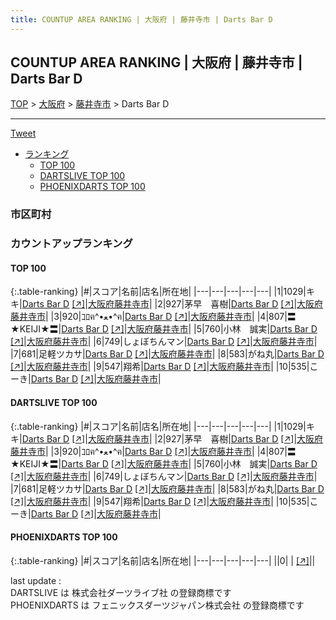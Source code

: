```yaml
---
title: COUNTUP AREA RANKING | 大阪府 | 藤井寺市 | Darts Bar D
---
```

## COUNTUP AREA RANKING | 大阪府 | 藤井寺市 | Darts Bar D

[TOP](/darts/rank/) > [大阪府](/darts/rank/大阪府/) > [藤井寺市](/darts/rank/大阪府/藤井寺市/) > Darts Bar D

___

<a href="https://twitter.com/share?ref_src=twsrc%5Etfw" data-text="COUNTUP AREA RANKING | 大阪府藤井寺市Darts Bar D" class="twitter-share-button" data-hashtags="DARTSLIVE,PHOENIXDARTS,darts,ダーツ" data-show-count="false">Tweet</a>

* [ランキング](#カウントアップランキング)
    * [TOP 100](#top-100)
    * [DARTSLIVE TOP 100](#dartslive-top-100)
    * [PHOENIXDARTS TOP 100](#phoenixdarts-top-100)

### 市区町村

<ul>

</ul>

### カウントアップランキング

#### TOP 100



{:.table-ranking}
|#|スコア|名前|店名|所在地|
|---|---|---|---|---|
|1|1029|<span class="rank-name-dl">キキ</span>|<a href="/darts/rank/shops/154438e503524a1df454cb89828a1cfe.html">Darts Bar D</a> <a href="https://search.dartslive.com/jp/shop/154438e503524a1df454cb89828a1cfe">[↗]</a>|<a href="/darts/rank/大阪府/藤井寺市">大阪府藤井寺市</a>|
|2|927|<span class="rank-name-dl">茅早　喜樹</span>|<a href="/darts/rank/shops/154438e503524a1df454cb89828a1cfe.html">Darts Bar D</a> <a href="https://search.dartslive.com/jp/shop/154438e503524a1df454cb89828a1cfe">[↗]</a>|<a href="/darts/rank/大阪府/藤井寺市">大阪府藤井寺市</a>|
|3|920|<span class="rank-name-dl">ｺﾛฅ^•ﻌ•^ฅ</span>|<a href="/darts/rank/shops/154438e503524a1df454cb89828a1cfe.html">Darts Bar D</a> <a href="https://search.dartslive.com/jp/shop/154438e503524a1df454cb89828a1cfe">[↗]</a>|<a href="/darts/rank/大阪府/藤井寺市">大阪府藤井寺市</a>|
|4|807|<span class="rank-name-dl">〓★KEIJI★〓</span>|<a href="/darts/rank/shops/154438e503524a1df454cb89828a1cfe.html">Darts Bar D</a> <a href="https://search.dartslive.com/jp/shop/154438e503524a1df454cb89828a1cfe">[↗]</a>|<a href="/darts/rank/大阪府/藤井寺市">大阪府藤井寺市</a>|
|5|760|<span class="rank-name-dl">小林　誠実</span>|<a href="/darts/rank/shops/154438e503524a1df454cb89828a1cfe.html">Darts Bar D</a> <a href="https://search.dartslive.com/jp/shop/154438e503524a1df454cb89828a1cfe">[↗]</a>|<a href="/darts/rank/大阪府/藤井寺市">大阪府藤井寺市</a>|
|6|749|<span class="rank-name-dl">しょぼちんマン</span>|<a href="/darts/rank/shops/154438e503524a1df454cb89828a1cfe.html">Darts Bar D</a> <a href="https://search.dartslive.com/jp/shop/154438e503524a1df454cb89828a1cfe">[↗]</a>|<a href="/darts/rank/大阪府/藤井寺市">大阪府藤井寺市</a>|
|7|681|<span class="rank-name-dl">足軽ツカサ</span>|<a href="/darts/rank/shops/154438e503524a1df454cb89828a1cfe.html">Darts Bar D</a> <a href="https://search.dartslive.com/jp/shop/154438e503524a1df454cb89828a1cfe">[↗]</a>|<a href="/darts/rank/大阪府/藤井寺市">大阪府藤井寺市</a>|
|8|583|<span class="rank-name-dl">がね丸</span>|<a href="/darts/rank/shops/154438e503524a1df454cb89828a1cfe.html">Darts Bar D</a> <a href="https://search.dartslive.com/jp/shop/154438e503524a1df454cb89828a1cfe">[↗]</a>|<a href="/darts/rank/大阪府/藤井寺市">大阪府藤井寺市</a>|
|9|547|<span class="rank-name-dl">翔希</span>|<a href="/darts/rank/shops/154438e503524a1df454cb89828a1cfe.html">Darts Bar D</a> <a href="https://search.dartslive.com/jp/shop/154438e503524a1df454cb89828a1cfe">[↗]</a>|<a href="/darts/rank/大阪府/藤井寺市">大阪府藤井寺市</a>|
|10|535|<span class="rank-name-dl">こーき</span>|<a href="/darts/rank/shops/154438e503524a1df454cb89828a1cfe.html">Darts Bar D</a> <a href="https://search.dartslive.com/jp/shop/154438e503524a1df454cb89828a1cfe">[↗]</a>|<a href="/darts/rank/大阪府/藤井寺市">大阪府藤井寺市</a>|


#### DARTSLIVE TOP 100



{:.table-ranking}
|#|スコア|名前|店名|所在地|
|---|---|---|---|---|
|1|1029|<span class="rank-name-dl">キキ</span>|<a href="/darts/rank/shops/154438e503524a1df454cb89828a1cfe.html">Darts Bar D</a> <a href="https://search.dartslive.com/jp/shop/154438e503524a1df454cb89828a1cfe">[↗]</a>|<a href="/darts/rank/大阪府/藤井寺市">大阪府藤井寺市</a>|
|2|927|<span class="rank-name-dl">茅早　喜樹</span>|<a href="/darts/rank/shops/154438e503524a1df454cb89828a1cfe.html">Darts Bar D</a> <a href="https://search.dartslive.com/jp/shop/154438e503524a1df454cb89828a1cfe">[↗]</a>|<a href="/darts/rank/大阪府/藤井寺市">大阪府藤井寺市</a>|
|3|920|<span class="rank-name-dl">ｺﾛฅ^•ﻌ•^ฅ</span>|<a href="/darts/rank/shops/154438e503524a1df454cb89828a1cfe.html">Darts Bar D</a> <a href="https://search.dartslive.com/jp/shop/154438e503524a1df454cb89828a1cfe">[↗]</a>|<a href="/darts/rank/大阪府/藤井寺市">大阪府藤井寺市</a>|
|4|807|<span class="rank-name-dl">〓★KEIJI★〓</span>|<a href="/darts/rank/shops/154438e503524a1df454cb89828a1cfe.html">Darts Bar D</a> <a href="https://search.dartslive.com/jp/shop/154438e503524a1df454cb89828a1cfe">[↗]</a>|<a href="/darts/rank/大阪府/藤井寺市">大阪府藤井寺市</a>|
|5|760|<span class="rank-name-dl">小林　誠実</span>|<a href="/darts/rank/shops/154438e503524a1df454cb89828a1cfe.html">Darts Bar D</a> <a href="https://search.dartslive.com/jp/shop/154438e503524a1df454cb89828a1cfe">[↗]</a>|<a href="/darts/rank/大阪府/藤井寺市">大阪府藤井寺市</a>|
|6|749|<span class="rank-name-dl">しょぼちんマン</span>|<a href="/darts/rank/shops/154438e503524a1df454cb89828a1cfe.html">Darts Bar D</a> <a href="https://search.dartslive.com/jp/shop/154438e503524a1df454cb89828a1cfe">[↗]</a>|<a href="/darts/rank/大阪府/藤井寺市">大阪府藤井寺市</a>|
|7|681|<span class="rank-name-dl">足軽ツカサ</span>|<a href="/darts/rank/shops/154438e503524a1df454cb89828a1cfe.html">Darts Bar D</a> <a href="https://search.dartslive.com/jp/shop/154438e503524a1df454cb89828a1cfe">[↗]</a>|<a href="/darts/rank/大阪府/藤井寺市">大阪府藤井寺市</a>|
|8|583|<span class="rank-name-dl">がね丸</span>|<a href="/darts/rank/shops/154438e503524a1df454cb89828a1cfe.html">Darts Bar D</a> <a href="https://search.dartslive.com/jp/shop/154438e503524a1df454cb89828a1cfe">[↗]</a>|<a href="/darts/rank/大阪府/藤井寺市">大阪府藤井寺市</a>|
|9|547|<span class="rank-name-dl">翔希</span>|<a href="/darts/rank/shops/154438e503524a1df454cb89828a1cfe.html">Darts Bar D</a> <a href="https://search.dartslive.com/jp/shop/154438e503524a1df454cb89828a1cfe">[↗]</a>|<a href="/darts/rank/大阪府/藤井寺市">大阪府藤井寺市</a>|
|10|535|<span class="rank-name-dl">こーき</span>|<a href="/darts/rank/shops/154438e503524a1df454cb89828a1cfe.html">Darts Bar D</a> <a href="https://search.dartslive.com/jp/shop/154438e503524a1df454cb89828a1cfe">[↗]</a>|<a href="/darts/rank/大阪府/藤井寺市">大阪府藤井寺市</a>|


#### PHOENIXDARTS TOP 100



{:.table-ranking}
|#|スコア|名前|店名|所在地|
|---|---|---|---|---|
||0|<span class="rank-name-dl"> </span>|<a href="/darts/rank/shops/.html"></a> <a href="">[↗]</a>|<a href="/darts/rank//"></a>|


<div class="footer border-top border-gray-light mt-5 pt-3 text-right text-gray">
    last update : <span style="font-weight: italic" id="foot_last_modified"></span><br />
    DARTSLIVE は 株式会社ダーツライブ社 の登録商標です<br />
    PHOENIXDARTS は フェニックスダーツジャパン株式会社 の登録商標です<br />
</div>

<script src="https://cdnjs.cloudflare.com/ajax/libs/jquery.tablesorter/2.31.3/js/jquery.tablesorter.min.js" integrity="sha512-qzgd5cYSZcosqpzpn7zF2ZId8f/8CHmFKZ8j7mU4OUXTNRd5g+ZHBPsgKEwoqxCtdQvExE5LprwwPAgoicguNg==" crossorigin="anonymous" referrerpolicy="no-referrer"></script>
<link rel="stylesheet" href="https://cdnjs.cloudflare.com/ajax/libs/jquery.tablesorter/2.31.3/css/theme.default.min.css" integrity="sha512-wghhOJkjQX0Lh3NSWvNKeZ0ZpNn+SPVXX1Qyc9OCaogADktxrBiBdKGDoqVUOyhStvMBmJQ8ZdMHiR3wuEq8+w==" crossorigin="anonymous" referrerpolicy="no-referrer" />
<script>
$(function() {
    $(".table-ranking").tablesorter({sortList:[[0, 0]]});
    $("#foot_last_modified").text(formatDate(new Date(document.lastModified), 'yyyy-MM-dd HH:mm:ss'));
});
</script>

<script async src="https://platform.twitter.com/widgets.js" charset="utf-8"></script>